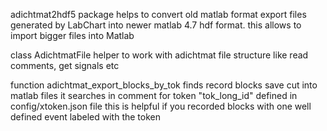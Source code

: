 adichtmat2hdf5 package helps to convert old matlab format export files generated by LabChart into newer matlab 4.7  hdf format. 
this allows to import bigger files into Matlab

class AdichtmatFile
helper to work with adichtmat file structure like read comments, get signals etc

function adichtmat_export_blocks_by_tok
finds record blocks save cut into matlab files
it searches in comment for  token "tok_long_id" defined in config/xtoken.json file
this is helpful if you recorded blocks with one well defined event labeled with the token





